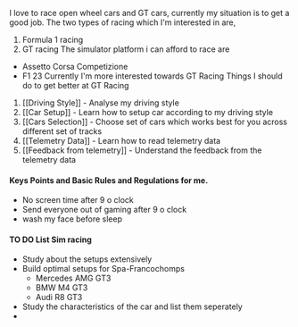 I love to race open wheel cars and GT cars,
currently my situation is to get a good job.
The two types of racing which I'm interested in are,
1. Formula 1 racing
2. GT racing
The simulator platform i can afford to race are
- Assetto Corsa Competizione
- F1 23
Currently I'm more interested towards GT Racing
Things I should do to get better at GT Racing
1. [[Driving Style]] - Analyse my driving style
2. [[Car Setup]] - Learn how to setup car according to my driving style
3. [[Cars Selection]] - Choose set of cars which works best for you across different set of tracks
4. [[Telemetry Data]] -  Learn how to read telemetry data
5. [[Feedback from telemetry]] - Understand the feedback from the telemetry data
#### Keys Points and Basic Rules and Regulations for me.
- No screen time after 9 o clock
- Send everyone out of gaming after 9 o clock
- wash my face before sleep

#### TO DO List Sim racing
- Study about the setups extensively
- Build optimal setups for Spa-Francochomps 
	- Mercedes AMG GT3
	- BMW M4 GT3
	- Audi R8 GT3
- Study the characteristics of the car and list them seperately
- 

